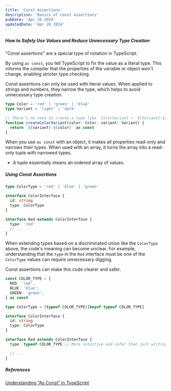 ```yaml
---
title: 'Const Assertions'
description: 'Basics of const assertions'
pubDate: 'Apr 20 2024'
updatedDate: 'Apr 28 2024'
---
```


##### How to Safely Use Values and Reduce Unnecessary Type Creation

"Const assertions" are a special type of notation in TypeScript.

By using `as const`, you tell TypeScript to fix the value as a literal type. This informs the compiler that the properties of the variable or object won't change, enabling stricter type checking.

Const assertions can only be used with literal values. When applied to strings and numbers, they narrow the type, which helps to avoid unnecessary type creation.

```ts
type Color = 'red' | 'green' | 'blue'
type Variant = 'light' | 'dark'

// There's no need to create a type like `ColorVariant = `${Variant}-${Color}`
function createColorVariant(color: Color, variant: Variant) {
  return `${variant}-${color}` as const
}
```

When you use `as const` with an object, it makes all properties read-only and narrows their types. When used with an array, it turns the array into a read-only tuple with narrowed types.

- A tuple essentially means an ordered array of values.

##### Using Const Assertions

```ts
type ColorType = 'red' | 'blue' | 'green'

interface ColorInterface {
  id: string
  type: ColorType
}

interface Red extends ColorInterface {
  type: 'red'
  // ...
}
```

When extending types based on a discriminated union like the `ColorType` above, the code's meaning can become unclear. For example, understanding that the `type` in the `Red` interface must be one of the `ColorType` values can require unnecessary digging.

Const assertions can make this code clearer and safer.

```ts
const COLOR_TYPE = {
  RED: 'red',
  BLUE: 'blue',
  GREEN: 'green',
} as const

type ColorType = (typeof COLOR_TYPE)[keyof typeof COLOR_TYPE]

interface ColorInterface {
  id: string
  type: ColorType
}

interface Red extends ColorInterface {
  type: typeof COLOR_TYPE // More intuitive and safer than just writing 'red'

  // ...
}
```

##### References

<a href="https://www.omarileon.me/blog/typescript-as-const" target="_blank">Understanding ”As Const” in TypeScript</a>
